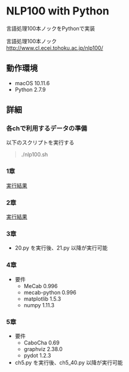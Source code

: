 NLP100 with Python
===

言語処理100本ノックをPythonで実装  

言語処理100本ノック  
http://www.cl.ecei.tohoku.ac.jp/nlp100/  

## 動作環境
- macOS 10.11.6
- Python 2.7.9

## 詳細
### 各chで利用するデータの準備
以下のスクリプトを実行する
> ./nlp100.sh

### 1章
[実行結果](/ch1/Chapter1.ipynb)

### 2章
[実行結果](/ch2/Chapter2.ipynb)

### 3章
- 20.py を実行後、21.py 以降が実行可能

### 4章
- 要件
  - MeCab 0.996
  - mecab-python 0.996
  - matplotlib 1.5.3
  - numpy 1.11.3

### 5章
- 要件
  - CaboCha 0.69
  - graphviz 2.38.0
  - pydot 1.2.3
- ch5.py を実行後、ch5_40.py 以降が実行可能